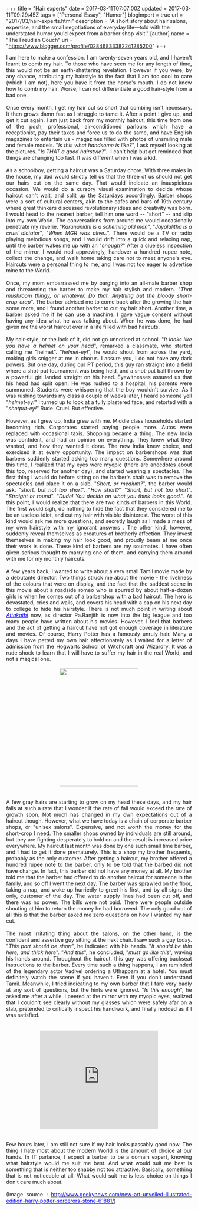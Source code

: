 +++
title = "Hair experts"
date = 2017-03-11T07:07:00Z
updated = 2017-03-11T09:29:45Z
tags = ["Personal Essay", "Humor"]
blogimport = true 
url = "2017/03/hair-experts.html"
description = "A short story about hair salons, expertise, and the small negotiations of everyday life—told with the understated humor you'd expect from a barber shop visit."
[author]
	name = "The Freudian Couch"
	uri = "https://www.blogger.com/profile/02846833382241285200"
+++

<div dir="ltr" style="text-align: left;" trbidi="on">
<div style="text-align: justify;">
I am here to make a confession. I am twenty-seven years old, and I haven't learnt to comb my hair. To those who have seen me for any length of time, this would not be an earth-shattering revelation. However if you were, by any chance, attributing my hairstyle to the fact that I am too cool to care (which I am not), here you have it from the horse's mouth. I do not know how to comb my hair. Worse, I can not differentiate a good hair-style from a bad one.&nbsp;</div>
<div style="text-align: justify;">
<br /></div>
<div style="text-align: justify;">
Once every month, I get my hair cut so short that combing isn't necessary. It then grows damn fast as I struggle to tame it. After a point I give up, and get it cut again. I am just back from my monthly haircut, this time from one of the posh, professional, air-conditioned parlours which have a receptionist, pay their taxes and force us to do the same, and have English magazines to entertain us - magazines filled with photos of unsmiling male and female models. "<i>Is this what handsome is like?</i>", I ask myself looking at the pictures. "<i>Is THAT a good hairstyle?</i>". &nbsp;I can't help but get reminded that things are changing too fast. It was different when I was a kid.</div>
<div style="text-align: justify;">
<br /></div>
<div style="text-align: justify;">
As a schoolboy, getting a haircut was a Saturday chore. With three males in the house, my dad would strictly tell us that the three of us should not get our hairs cut on the same day. That would indicate an inauspicious occasion. We would do a cursory visual examination to decide whose haircut can't wait, and split up the Saturdays accordingly. Barber shops were a sort of cultural centers, akin to the cafes and bars of 19th century where great thinkers discussed revolutionary ideas and creativity was born. I would head to the nearest barber, tell him one word -- "short" -- and slip into my own World. The conversations from around me would occasionally penetrate my reverie. "<i>Karunanidhi is a scheming old man</i>", "<i>Jayalalitha is a cruel dictator</i>", "<i>When MGR was alive..</i>". There would be a TV or radio playing melodious songs, and I would drift into a quick and relaxing nap, until the barber wakes me up with an "<i>enough?</i>" After a clueless inspection of the mirror, I would nod approvingly, handover a hundred rupee note, collect the change, and walk home taking care not to meet anyone's eye. Haircuts were a personal thing to me, and I was not too eager to advertise mine to the World.</div>
<div style="text-align: justify;">
<br /></div>
<div style="text-align: justify;">
Once, my mom embarrassed me by barging into an all-male barber shop and threatening the barber to make my hair stylish and modern. "<i>That mushroom thingy, or whatever. Do that. Anything but the bloody short-crop-crap</i>". The barber advised me to come back after the growing the hair some more, and I found another barber to cut my hair short. Another time, a barber asked me if he can use a machine. I gave vague consent without having any idea what he was talking about. When he was done, he had given me the worst haircut ever in a life filled with bad haircuts.</div>
<div style="text-align: justify;">
<br /></div>
<div style="text-align: justify;">
My hair-style, or the lack of it, did not go unnoticed at school. "<i>It looks like you have a helmet on your head</i>", remarked a classmate, who started calling me "helmet". "<i>helmet-ey!</i>", he would shout from across the yard, making girls snigger at me in chorus. I assure you, I do not have any dark powers. But one day, during our PT period, this guy ran straight into a field where a shot-put tournament was being held, and a shot-put ball thrown by a powerful girl landed straight on his head. Eyewitnesses assured us that his head had split open. He was rushed to a hospital, his parents were summoned. Students were whispering that the boy wouldn't survive. As I was rushing towards my class a couple of weeks later, I heard someone yell "<i>helmet-ey!</i>" I turned up to look at a fully plastered face, and retorted with a "<i>shotput-ey!</i>" Rude. Cruel. But effective.</div>
<div style="text-align: justify;">
<br /></div>
<div style="text-align: justify;">
However, as I grew up, India grew with me. Middle class households started becoming rich. Corporates started paying people more. Autos were replaced with occasional taxis. Shopping became a thing. The new India was confident, and had an opinion on everything. They knew what they wanted, and how they wanted it done. The new India knew choice, and exercised it at every opportunity. The impact on barbershops was that barbers suddenly started asking too many questions. Somewhere around this time, I realized that my eyes were myopic (there are anecdotes about this too, reserved for another day), and started wearing a spectacles. The first thing I would do before sitting on the barber's chair was to remove the spectacles and place it on a slab. "<i>Short, or medium?</i>", the barber would ask. "<i>short, but not too short</i>". "<i>How short?</i>" "<i>Short, but not too short</i>". "<i>Straight or round</i>". "<i>Dude! You decide on what you think looks good.</i>". At this point, I would realize that there are two kinds of barbers in this World. The first would sigh, do nothing to hide the fact that they considered me to be an useless idiot, and cut my hair with visible disinterest. The worst of this kind would ask me more questions, and secretly laugh as I made a mess of my own hairstyle with my ignorant answers . The other kind, however, suddenly reveal themselves as creatures of brotherly affection. They invest themselves in making my hair look good, and proudly beam at me once their work is done. These kind of barbers are my soulmates. I have often given serious thought to marrying one of them, and carrying them around with me for my monthly haircuts.&nbsp;</div>
<div style="text-align: justify;">
<br /></div>
<div style="text-align: justify;">
A few years back, I wanted to write about a very small Tamil movie made by a debutante director. Two things struck me about the movie - the liveliness of the colours that were on display, and the fact that the saddest scene in this movie about a roadside romeo who is spurred by about half-a-dozen girls is when he comes out of a barbershop with a bad haircut. The hero is devastated, cries and wails, and covers his head with a cap on his next day to college to hide his hairstyle. There is not much point in writing about <i><a href="https://www.youtube.com/watch?v=ahmdb6yKfaU" target="_blank"><span style="color: blue;">Attakathi</span></a></i> now, as director Pa.Ranjith is now into the big league and too many people have written about his movies. However, I feel that barbers and the act of getting a haircut have not got enough coverage in literature and movies. Of course, Harry Potter has a famously unruly hair. Many a days I have petted my own hair affectionately as I waited for a letter of admission from the Hogwarts School of Witchcraft and Wizardry. It was a rude shock to learn that I will have to suffer my hair in the real World, and not a magical one.&nbsp;</div>
<div style="text-align: justify;">
<br /></div>
<div class="separator" style="clear: both; text-align: center;">
<a href="https://blogger.googleusercontent.com/img/b/R29vZ2xl/AVvXsEhpZiNsJOaDmk1Pm00RoelPXzk9DpMu65CCx821mFy-qpdzd6SdN_D5dG-1ouYXSTf8vxhF79AIZ2p2zFbSozOR70fUiYpeUkQVrMHH5FQkhmitzG5CZ66xAF-6XULjZEZKsbOiCj5XJRri/s1600/harry-illustration-.jpg" imageanchor="1" style="margin-left: 1em; margin-right: 1em;"><img border="0" height="320" src="https://blogger.googleusercontent.com/img/b/R29vZ2xl/AVvXsEhpZiNsJOaDmk1Pm00RoelPXzk9DpMu65CCx821mFy-qpdzd6SdN_D5dG-1ouYXSTf8vxhF79AIZ2p2zFbSozOR70fUiYpeUkQVrMHH5FQkhmitzG5CZ66xAF-6XULjZEZKsbOiCj5XJRri/s320/harry-illustration-.jpg" width="214" /></a></div>
<div style="text-align: justify;">
<br /></div>
<div style="text-align: justify;">
<br /></div>
<div style="text-align: justify;">
A few gray hairs are starting to grow on my head these days, and my hair falls at such a rate that I wonder if the rate of fall would exceed the rate of growth soon. Not much has changed in my own expectations out of a haircut though. However, what we have today is a chain of corporate barber shops, or "unisex salons". Expensive, and not worth the money for the short-crop I need. The smaller shops owned by individuals are still around, but they are fighting desperately to hold on and the result is increased price everywhere. My haircut last month was done by one such small time barber, and I had to get it done prematurely. This is a shop my brother frequents, probably as the only customer. After getting a haircut, my brother offered a hundred rupee note to the barber, only to be told that the barbed did not have change. In fact, this barber did not have any money at all. My brother told me that the barber had offered to do another haircut for someone in the family, and so off I went the next day. The barber was sprawled on the floor, taking a nap, and woke up hurriedly to greet his first, and by all signs the only, customer of the day. The water supply lines had been cut off, and there was no power. The bills were not paid. There were people outside shouting at him to return the money he had borrowed. The only good out of all this is that the barber asked me zero questions on how I wanted my hair cut.&nbsp;</div>
<div style="text-align: justify;">
<br /></div>
<div style="text-align: justify;">
The most irritating thing about the salons, on the other hand, is the confident and assertive guy sitting at the next chair. I saw such a guy today. "<i>This part should be short</i>", he indicated with his hands. "<i>It should be thin here, and thick here</i>". "<i>And this</i>", he concluded, "<i>must go like this</i>", waving his hands around. Throughout the haircut, this guy was offering backseat instructions to the barber. Every time such a thing happens, I am reminded of the legendary actor Vadivel ordering a Uthappam at a hotel. You must definitely watch the scene if you haven't. Even if you don't understand Tamil. Meanwhile, I tried indicating to my own barber that I fare very badly at any sort of questions, but the hints were ignored. "<i>Is this enough</i>", he asked me after a while. I peered at the mirror with my myopic eyes, realized that I couldn't see clearly without my glasses which were safely afar on a slab, pretended to critically inspect his handiwork, and finally nodded as if I was satisfied.</div>
<div style="text-align: justify;">
<br /></div>
<div style="text-align: justify;">
<br /></div>
<div class="separator" style="clear: both; text-align: center;">
<iframe allowfullscreen="" class="YOUTUBE-iframe-video" data-thumbnail-src="https://i.ytimg.com/vi/Ltor26JiX3E/0.jpg" frameborder="0" height="266" src="https://www.youtube.com/embed/Ltor26JiX3E?feature=player_embedded" width="320"></iframe></div>
<br />
<br />
<div style="text-align: justify;">
Few hours later, I am still not sure if my hair looks passably good now. The thing I hate most about the modern World is the amount of choice at our hands. In IT parlance, I expect a barber to be a domain expert, knowing what hairstyle would me suit me best. And what would suit me best is something that is neither too shabby not too attractive. Basically, something that is not noticeable at all. What would suit me is less choice on things I don't care much about.</div>
<div style="text-align: justify;">
<br /></div>
<div style="text-align: justify;">
(Image source : <a href="http://www.geekynews.com/new-art-unveiled-illustrated-edition-harry-potter-sorcerors-stone-61881/"><span style="color: blue;">http://www.geekynews.com/new-art-unveiled-illustrated-edition-harry-potter-sorcerors-stone-61881/</span></a>)</div>
</div>

